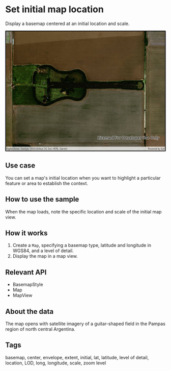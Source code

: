 # Set initial map location

Display a basemap centered at an initial location and scale.

![Image of set initial map location](SetInitialMapLocation.jpg)

## Use case

You can set a map's initial location when you want to highlight a particular feature or area to establish the context.

## How to use the sample

When the map loads, note the specific location and scale of the initial map view.

## How it works

1. Create a `Map`, specifying a basemap type, latitude and longitude in WGS84, and a level of detail.
2. Display the map in a map view.

## Relevant API

* BasemapStyle
* Map
* MapView

## About the data

The map opens with satellite imagery of a guitar-shaped field in the Pampas region of north central Argentina.

## Tags

basemap, center, envelope, extent, initial, lat, latitude, level of detail, location, LOD, long, longitude, scale, zoom level
